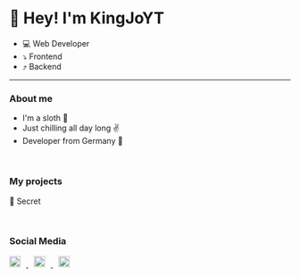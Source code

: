 # 👋 Hey! I'm KingJoYT
- 💻 Web Developer
- ⤵ Frontend
- ⤴ Backend

---
### About me
- I'm a sloth 🦥
- Just chilling all day long ✌
- Developer from Germany 📌

<br> 
<h3> My projects </h3>
<p>🤫 Secret</p>

<br> 
<h3> Social Media </h3>
<p align="left">
    <a href="https://discord.com/users/436555443641384961" style="margin-right: 10px">
        <img src="https://discord.com/assets/3437c10597c1526c3dbd98c737c2bcae.svg" alt="Discord Logo" style="width: 20px; height: 20px; margin-right: 10px;">
    </a>
    <a href="https://www.youtube.com/channel/UCLNtpHjXuNtIrVjLOM3VgLQ" style="margin-right: 10px">
        <img src="https://cdn-icons-png.flaticon.com/512/1384/1384060.png" alt="YouTube Logo" style="width: 20px; height: 20px; margin-right: 10px;">
    </a>
    <a href="https://www.twitch.tv/kingjo_yt">
        <img src="https://cdn-icons-png.flaticon.com/512/2111/2111668.png" alt="Twitch Logo" style="width: 20px; height: 20px; margin-right: 10px;">
    </a>
</p>